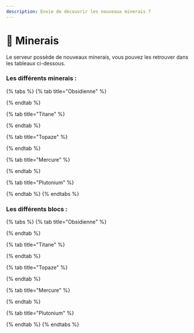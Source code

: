 ```yaml
---
description: Envie de découvrir les nouveaux minerais ?
---
```


# 💎 Minerais

Le serveur possède de nouveaux minerais, vous pouvez les retrouver dans les tableaux ci-dessous.



### Les différents minerais :

{% tabs %}
{% tab title="Obsidienne" %}

{% endtab %}

{% tab title="Titane" %}

{% endtab %}

{% tab title="Topaze" %}

{% endtab %}

{% tab title="Mercure" %}

{% endtab %}

{% tab title="Plutonium" %}

{% endtab %}
{% endtabs %}



### Les différents blocs :

{% tabs %}
{% tab title="Obsidienne" %}

{% endtab %}

{% tab title="Titane" %}

{% endtab %}

{% tab title="Topaze" %}

{% endtab %}

{% tab title="Mercure" %}

{% endtab %}

{% tab title="Plutonium" %}

{% endtab %}
{% endtabs %}
